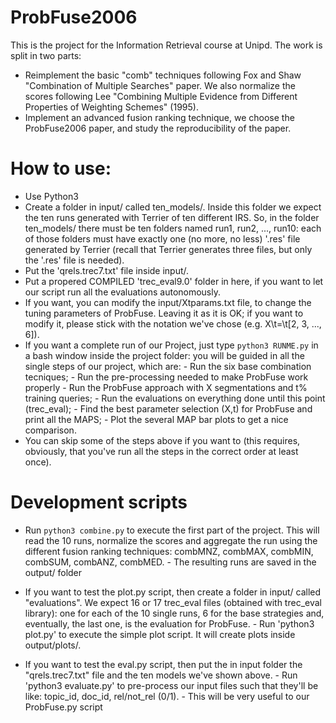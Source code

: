 # ProbFuse2006

This is the project for the Information Retrieval course at Unipd.
The work is split in two parts:
  - Reimplement the basic "comb" techniques following Fox and Shaw  "Combination of Multiple Searches" paper. We also normalize the scores following Lee "Combining Multiple Evidence from Different Properties of Weighting Schemes" (1995).
  - Implement an advanced fusion ranking technique, we choose the ProbFuse2006 paper, and study the reproducibility of the paper.

# How to use:
  - Use Python3
  - Create a folder in input/ called ten_models/.
       Inside this folder we expect the ten runs generated with Terrier of ten different IRS.
       So, in the folder ten_models/ there must be ten folders named run1, run2, ..., run10:
       each of those folders must have exactly one (no more, no less) '.res' file generated by Terrier
       (recall that Terrier generates three files, but only the '.res' file is needed).
  - Put the 'qrels.trec7.txt' file inside input/.
  - Put a propered COMPILED 'trec_eval9.0' folder in here, if you want to let our script run all the evaluations autonomously.
  - If you want, you can modify the input/Xtparams.txt file, to change the tuning parameters of ProbFuse.
       Leaving it as it is OK; if you want to modify it, please stick with the notation we've chose (e.g. X\t=\t[2, 3, ..., 6]).
  - If you want a complete run of our Project, just type `python3 RUNME.py` in a bash window inside the project folder:
       you will be guided in all the single steps of our project, which are:
         - Run the six base combination tecniques;
         - Run the pre-processing needed to make ProbFuse work properly
         - Run the ProbFuse approach with X segmentations and t% training queries;
         - Run the evaluations on everything done until this point (trec_eval);
         - Find the best parameter selection (X,t) for ProbFuse and print all the MAPS;
         - Plot the several MAP bar plots to get a nice comparison.
  - You can skip some of the steps above if you want to
       (this requires, obviously, that you've run all the steps in the correct order at least once).


# Development scripts

  - Run `python3 combine.py` to execute the first part of the project. This will read the 10 runs, normalize the scores and aggregate the run using
    the different fusion ranking techniques: combMNZ, combMAX, combMIN, combSUM, combANZ, combMED.
        - The resulting runs are saved in the output/ folder

  - If you want to test the plot.py script, then create a folder in input/ called "evaluations". We expect 16 or 17 trec_eval files (obtained with
    trec_eval library): one for each of the 10 single runs, 6 for the base strategies and, eventually, the last one, is the evaluation for ProbFuse.
        - Run 'python3 plot.py' to execute the simple plot script. It will create plots inside output/plots/.

  - If you want to test the eval.py script, then put the in input folder the "qrels.trec7.txt" file and the ten models we've shown above.
        - Run 'python3 evaluate.py' to pre-process our input files such that they'll be like: topic_id, doc_id, rel/not_rel (0/1).
        - This will be very useful to our ProbFuse.py script

